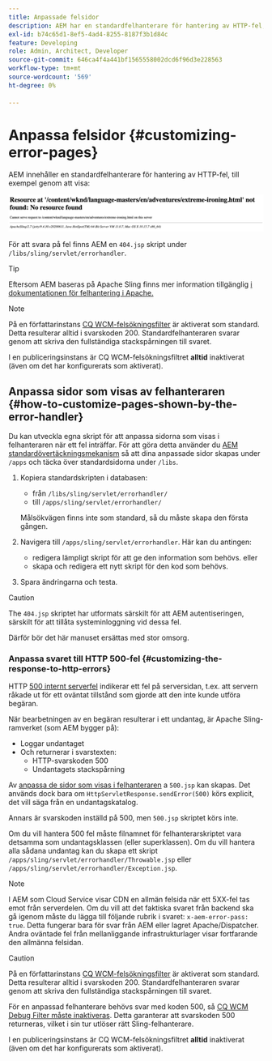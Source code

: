 ```yaml
---
title: Anpassade felsidor
description: AEM har en standardfelhanterare för hantering av HTTP-fel, som kan anpassas.
exl-id: b74c65d1-8ef5-4ad4-8255-8187f3b1d84c
feature: Developing
role: Admin, Architect, Developer
source-git-commit: 646ca4f4a441bf1565558002dcd6f96d3e228563
workflow-type: tm+mt
source-wordcount: '569'
ht-degree: 0%

---
```


# Anpassa felsidor {#customizing-error-pages}

AEM innehåller en standardfelhanterare för hantering av HTTP-fel, till exempel genom att visa:

![Standardfelmeddelande](assets/error-message-standard.png)

För att svara på fel finns AEM en `404.jsp` skript under `/libs/sling/servlet/errorhandler`.

>[!TIP]
>
>Eftersom AEM baseras på Apache Sling finns mer information tillgänglig [i dokumentationen för felhantering i Apache.](https://sling.apache.org/documentation/the-sling-engine/errorhandling.html)

>[!NOTE]
>
>På en författarinstans [CQ WCM-felsökningsfilter](/help/implementing/deploying/configuring-osgi.md) är aktiverat som standard. Detta resulterar alltid i svarskoden 200. Standardfelhanteraren svarar genom att skriva den fullständiga stackspårningen till svaret.
>
>I en publiceringsinstans är CQ WCM-felsökningsfiltret **alltid** inaktiverat (även om det har konfigurerats som aktiverat).

## Anpassa sidor som visas av felhanteraren {#how-to-customize-pages-shown-by-the-error-handler}

Du kan utveckla egna skript för att anpassa sidorna som visas i felhanteraren när ett fel inträffar. För att göra detta använder du [AEM standardövertäckningsmekanism](/help/implementing/developing/introduction/overlays.md) så att dina anpassade sidor skapas under `/apps` och täcka över standardsidorna under `/libs`.

1. Kopiera standardskripten i databasen:

   * från `/libs/sling/servlet/errorhandler/`
   * till `/apps/sling/servlet/errorhandler/`

   Målsökvägen finns inte som standard, så du måste skapa den första gången.

1. Navigera till `/apps/sling/servlet/errorhandler`. Här kan du antingen:

   * redigera lämpligt skript för att ge den information som behövs. eller
   * skapa och redigera ett nytt skript för den kod som behövs.

1. Spara ändringarna och testa.

>[!CAUTION]
>
>The `404.jsp` skriptet har utformats särskilt för att AEM autentiseringen, särskilt för att tillåta systeminloggning vid dessa fel.
>
>Därför bör det här manuset ersättas med stor omsorg.

### Anpassa svaret till HTTP 500-fel {#customizing-the-response-to-http-errors}

HTTP [500 internt serverfel](https://www.w3.org/Protocols/rfc2616/rfc2616-sec10.html) indikerar ett fel på serversidan, t.ex. att servern råkade ut för ett oväntat tillstånd som gjorde att den inte kunde utföra begäran.

När bearbetningen av en begäran resulterar i ett undantag, är Apache Sling-ramverket (som AEM bygger på):

* Loggar undantaget
* Och returnerar i svarstexten:
   * HTTP-svarskoden 500
   * Undantagets stackspårning

Av [anpassa de sidor som visas i felhanteraren](#how-to-customize-pages-shown-by-the-error-handler) a `500.jsp` kan skapas. Det används dock bara om `HttpServletResponse.sendError(500)` körs explicit, det vill säga från en undantagskatalog.

Annars är svarskoden inställd på 500, men `500.jsp` skriptet körs inte.

Om du vill hantera 500 fel måste filnamnet för felhanterarskriptet vara detsamma som undantagsklassen (eller superklassen). Om du vill hantera alla sådana undantag kan du skapa ett skript `/apps/sling/servlet/errorhandler/Throwable.jsp` eller `/apps/sling/servlet/errorhandler/Exception.jsp`.

>[!NOTE]
>
>I AEM som Cloud Service visar CDN en allmän felsida när ett 5XX-fel tas emot från serverdelen. Om du vill att det faktiska svaret från backend ska gå igenom måste du lägga till följande rubrik i svaret: `x-aem-error-pass: true`.
>Detta fungerar bara för svar från AEM eller lagret Apache/Dispatcher. Andra oväntade fel från mellanliggande infrastrukturlager visar fortfarande den allmänna felsidan.

>[!CAUTION]
>
>På en författarinstans [CQ WCM-felsökningsfilter](/help/implementing/deploying/configuring-osgi.md) är aktiverat som standard. Detta resulterar alltid i svarskoden 200. Standardfelhanteraren svarar genom att skriva den fullständiga stackspårningen till svaret.
>
>För en anpassad felhanterare behövs svar med koden 500, så [CQ WCM Debug Filter måste inaktiveras](/help/implementing/deploying/configuring-osgi.md). Detta garanterar att svarskoden 500 returneras, vilket i sin tur utlöser rätt Sling-felhanterare.
>
>I en publiceringsinstans är CQ WCM-felsökningsfiltret **alltid** inaktiverat (även om det har konfigurerats som aktiverat).
